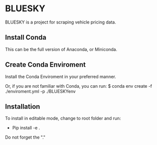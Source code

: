 # BLUESKY

BLUESKY is a project for scraping vehicle pricing data.

## Install Conda
This can be the full version of Anaconda, or Miniconda.

## Create Conda Enviroment
Install the Conda Enviroment in your preferred manner. 

Or, if you are not familiar with Conda, you can run:
$ conda env create -f ./enviroment.yml -p ./BLUESKYenv

## Installation
To install in editable mode, change to root folder and run:
- Pip install -e .

Do not forget the "."
